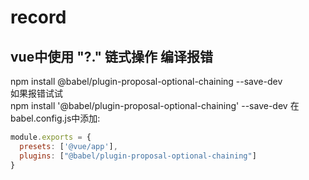 # record

## vue中使用 "?." 链式操作 编译报错
npm install @babel/plugin-proposal-optional-chaining --save-dev   
如果报错试试  
npm install '@babel/plugin-proposal-optional-chaining' --save-dev 
在babel.config.js中添加:
```js
module.exports = {
  presets: ['@vue/app'],
  plugins: ["@babel/plugin-proposal-optional-chaining"]
}
```
